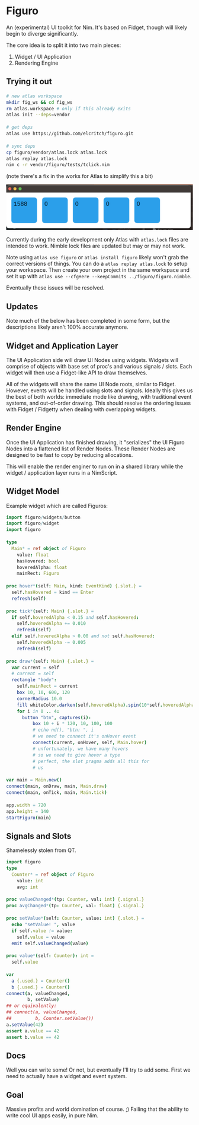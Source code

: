 
# Figuro

An (experimental) UI toolkit for Nim. It's based on Fidget, though will likely begin to diverge significantly.

The core idea is to split it into two main pieces:

1. Widget / UI Application
2. Rendering Engine

## Trying it out

```sh
# new atlas workspace
mkdir fig_ws && cd fig_ws
rm atlas.workspace # only if this already exits
atlas init --deps=vendor

# get deps
atlas use https://github.com/elcritch/figuro.git

# sync deps
cp figuro/vendor/atlas.lock atlas.lock
atlas replay atlas.lock
nim c -r vendor/figuro/tests/tclick.nim
```

(note there's a fix in the works for Atlas to simplify this a bit)

![Click Example](tests/tclick-screenshot.png)

Currently during the early development only Atlas with `atlas.lock` files are intended to work. Nimble lock files are updated but may or may not work.

Note using `atlas use figuro` or `atlas install figuro` likely won't grab the correct versions of things. You can do a `atlas replay atlas.lock` to setup your workspace. Then create your own project in the same workspace and set it up with `atlas use --cfgHere --keepCommits ../figuro/figuro.nimble`.

Eventually these issues will be resolved.

## Updates

Note much of the below has been completed in some form, but the descriptions likely aren't 100% accurate anymore.


## Widget and Application Layer

The UI Application side will draw UI Nodes using widgets. Widgets will comprise of objects with base set of proc's and various signals / slots. Each widget will then use a Fidget-like API to draw themselves.

All of the widgets will share the same UI Node roots, similar to Fidget. However, events will be handled using slots and signals. Ideally this gives us the best of both worlds: immediate mode like drawing, with traditional event systems, and out-of-order drawing. This should resolve the ordering issues with Fidget / Fidgetty when dealing with overlapping widgets.

## Render Engine

Once the UI Application has finished drawing, it "serializes" the UI Figuro Nodes into a flattened list of Render Nodes. These Render Nodes are designed to be fast to copy by reducing allocations.

This will enable the render enginer to run on in a shared library while the widget / application layer runs in a NimScript.

## Widget Model

Example widget which are called Figuros:

```nim
import figuro/widgets/button
import figuro/widget
import figuro

type
  Main* = ref object of Figuro
    value: float
    hasHovered: bool
    hoveredAlpha: float
    mainRect: Figuro

proc hover*(self: Main, kind: EventKind) {.slot.} =
  self.hasHovered = kind == Enter
  refresh(self)

proc tick*(self: Main) {.slot.} =
  if self.hoveredAlpha < 0.15 and self.hasHovered:
    self.hoveredAlpha += 0.010
    refresh(self)
  elif self.hoveredAlpha > 0.00 and not self.hasHovered:
    self.hoveredAlpha -= 0.005
    refresh(self)

proc draw*(self: Main) {.slot.} =
  var current = self
  # current = self
  rectangle "body":
    self.mainRect = current
    box 10, 10, 600, 120
    cornerRadius 10.0
    fill whiteColor.darken(self.hoveredAlpha).spin(10*self.hoveredAlpha)
    for i in 0 .. 4:
      button "btn", captures(i):
          box 10 + i * 120, 10, 100, 100
          # echo nd(), "btn: ", i
          # we need to connect it's onHover event
          connect(current, onHover, self, Main.hover)
          # unfortunately, we have many hovers
          # so we need to give hover a type 
          # perfect, the slot pragma adds all this for
          # us

var main = Main.new()
connect(main, onDraw, main, Main.draw)
connect(main, onTick, main, Main.tick)

app.width = 720
app.height = 140
startFiguro(main)
```

## Signals and Slots

Shamelessly stolen from QT.

```nim
import figuro
type
  Counter* = ref object of Figuro
    value: int
    avg: int

proc valueChanged*(tp: Counter, val: int) {.signal.}
proc avgChanged*(tp: Counter, val: float) {.signal.}

proc setValue*(self: Counter, value: int) {.slot.} =
  echo "setValue! ", value
  if self.value != value:
    self.value = value
  emit self.valueChanged(value)

proc value*(self: Counter): int =
  self.value

var
  a {.used.} = Counter()
  b {.used.} = Counter()
connect(a, valueChanged,
        b, setValue)
## or equivalently:
## connect(a, valueChanged,
##         b, Counter.setValue())
a.setValue(42)
assert a.value == 42
assert b.value == 42
```

## Docs

Well you can write some! Or not, but eventually I'll try to add some. First we need to actually have a widget and event system.

## Goal

Massive profits and world domination of course. ;) Failing that the ability to write cool UI apps easily, in pure Nim.
